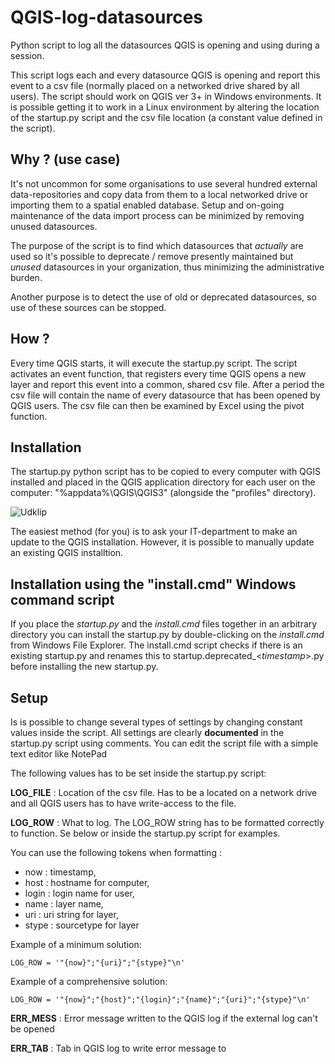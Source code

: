 # QGIS-log-datasources
Python script to log all the datasources QGIS is opening and using during a session. 

This script logs each and every datasource QGIS is opening and report this event to a csv file (normally placed on a networked drive shared by all users). 
The script should work on QGIS ver 3+ in Windows environments. It is possible getting it to work in a Linux environment by altering the location of the startup.py script and the csv file location (a constant value defined in the script).

## Why ? (use case)
It's not uncommon for some organisations to use several hundred external data-repositories and copy data from them to a local networked drive or importing them to a spatial enabled database. Setup and on-going maintenance of the data import process can be minimized by removing unused datasources.  

The purpose of the script is to find which datasources that *actually* are used so it's possible to deprecate / remove presently maintained but *unused* datasources in your organization, thus minimizing the administrative burden. 

Another purpose is to detect the use of old or deprecated datasources, so use of these sources can be stopped. 

## How ? 
Every time QGIS starts, it will execute the startup.py script. The script activates an event function, that registers every time QGIS opens a new layer and report this event into a common, shared csv file. 
After a period the csv file will contain the name of every datasource that has been opened by QGIS users. The csv file can then be examined by Excel using the pivot function. 

## Installation
The startup.py python script has to be copied to every computer with QGIS installed and placed in the QGIS application directory for each user on the computer: "%appdata%\QGIS\QGIS3" (alongside the "profiles" directory). 

![Udklip](https://user-images.githubusercontent.com/1866520/187031406-7b210161-bf60-4e3b-84d3-e262d0162653.jpg)

The easiest method (for you) is to ask your IT-department to make an update to the QGIS installation. However, it is possible to manually update an existing QGIS installtion.

## Installation using the "install.cmd" Windows command script
If you place the *startup.py* and the *install.cmd* files together in an arbitrary directory you can install the startup.py by double-clicking on the *install.cmd* from Windows File Explorer. The install.cmd script checks if there is an existing startup.py and renames this to startup.deprecated_<*timestamp*>.py before installing the new startup.py. 

## Setup
Is is possible to change several types of settings by changing constant values inside the script. All settings are clearly **documented** in the startup.py script using comments. You can edit the script file with a simple text editor like NotePad

The following values has to be set inside the startup.py script:

**LOG_FILE** : Location of the csv file. Has to be a located on a network drive and all QGIS users has to have write-access to the file.

**LOG_ROW** : What to log. The LOG_ROW string has to be formatted correctly to function. Se below or inside the startup.py script for examples.

You can use the following tokens when formatting : 
- now : timestamp, 
- host : hostname for computer, 
- login : login name for user, 
- name : layer name, 
- uri : uri string for layer, 
- stype : sourcetype for layer

Example of a minimum solution:

    LOG_ROW = '"{now}";"{uri}";"{stype}"\n'

Example of a comprehensive solution:

    LOG_ROW = '"{now}";"{host}";"{login}";"{name}";"{uri}";"{stype}"\n'

**ERR_MESS**  : Error message written to the QGIS log if the external log can't be opened

**ERR_TAB** : Tab in QGIS log to write error message to




